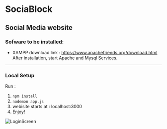 # SociaBlock

## Social Media website 

### Sofware to be installed:
* XAMPP download link : https://www.apachefriends.org/download.html
After installation, start Apache and Mysql Services.
---

### Local Setup

Run : 
1. `npm install`
2. `nodemon app.js`
3. webisite starts at : localhost:3000
4. Enjoy!

![LoginScreen](https://user-images.githubusercontent.com/67890377/111748541-ae063580-88b6-11eb-853e-5133abe714f6.jpg)


